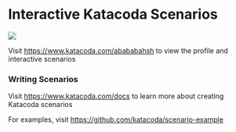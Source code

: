 # Interactive Katacoda Scenarios

[![](http://shields.katacoda.com/katacoda/abababahsh/count.svg)](https://www.katacoda.com/abababahsh "Get your profile on Katacoda.com")

Visit https://www.katacoda.com/abababahsh to view the profile and interactive scenarios

### Writing Scenarios
Visit https://www.katacoda.com/docs to learn more about creating Katacoda scenarios

For examples, visit https://github.com/katacoda/scenario-example
